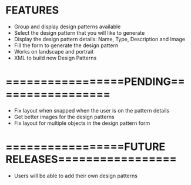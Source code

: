 <h1>FEATURES</h1>
<ul>
<li>Group and display design patterns available</li>
<li>Select the design pattern that you will like to generate</li>
<li>Display the design pattern details: Name, Type, Description and Image</li>
<li>Fill the form to generate the design pattern</li>
<li>Works on landscape and portrait</li>
<li>XML to build new Design Patterns</li>
</ul>

<h1>=================PENDING=================</h1>
<ul>
<li>Fix layout when snapped when the user is on the pattern details</li>
<li>Get better images for the design patterns</li>
<li>Fix layout for multiple objects in the design pattern form</li>
</ul>
<h1>=================FUTURE RELEASES=================</h1>
<ul>
<li>Users will be able to add their own design patterns</li>
</ul>